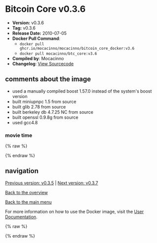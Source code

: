 # Bitcoin Core v0.3.6

- **Version:** v0.3.6
- **Tag:** v0.3.6
- **Release Date:** 2010-07-05
- **Docker Pull Command**:
  - `docker pull ghcr.io/mocacinno/mocacinno/bitcoin_core_docker:v3.6`
  - `docker pull mocacinno/btc_core:v3.6`
- **Compiled by**: Mocacinno
- **Changelog**: [View Sourcecode](https://github.com/bitcoin/bitcoin/tree/v0.3.6)

## comments about the image

- used a manually compiled boost 1.57.0 instead of the system's boost version
- built miniupnpc 1.5 from source
- built glib 2.78 from source
- built berkeley db 4.7.25 NC from source
- built openssl 0.9.8g from source
- used gcc4.8

### movie time

{% raw %}
<link rel="stylesheet" href="https://mocacinno.com/asciinema-player.css">
   <div id="fullnode"></div>
   <script src="https://mocacinno.com/asciinema-player.min.js"></script>
   <script>
      AsciinemaPlayer.create('./casts/v0.3.6.cast', document.getElementById('fullnode'));
   </script>
{% endraw %}

## navigation

[Previous version: v0.3.5](./v3.5.md) | [Next version: v0.3.7](./v3.7.md)

[Back to the overview](./Readme.md)

[Back to the main menu](../Readme.md)

For more information on how to use the Docker image, visit the [User Documentation](../userdocs/Readme.md).

<!-- Google tag (gtag.js) -->
{% raw %}
<script async src="https://www.googletagmanager.com/gtag/js?id=G-BPC6NC6FF9"></script>
<script>
  window.dataLayer = window.dataLayer || [];
  function gtag(){dataLayer.push(arguments);}
  gtag('js', new Date());
  gtag('config', 'G-BPC6NC6FF9');
</script>
{% endraw %}

